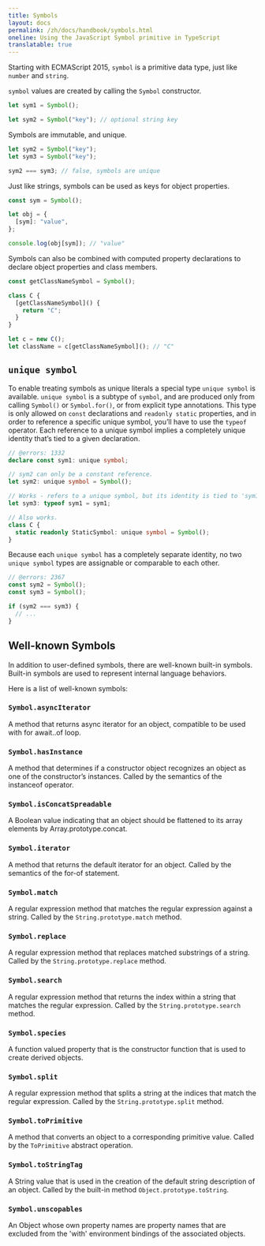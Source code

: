 ```yaml
---
title: Symbols
layout: docs
permalink: /zh/docs/handbook/symbols.html
oneline: Using the JavaScript Symbol primitive in TypeScript
translatable: true
---
```


Starting with ECMAScript 2015, `symbol` is a primitive data type, just like `number` and `string`.

`symbol` values are created by calling the `Symbol` constructor.

```ts
let sym1 = Symbol();

let sym2 = Symbol("key"); // optional string key
```

Symbols are immutable, and unique.

```ts
let sym2 = Symbol("key");
let sym3 = Symbol("key");

sym2 === sym3; // false, symbols are unique
```

Just like strings, symbols can be used as keys for object properties.

```ts
const sym = Symbol();

let obj = {
  [sym]: "value",
};

console.log(obj[sym]); // "value"
```

Symbols can also be combined with computed property declarations to declare object properties and class members.

```ts
const getClassNameSymbol = Symbol();

class C {
  [getClassNameSymbol]() {
    return "C";
  }
}

let c = new C();
let className = c[getClassNameSymbol](); // "C"
```

## `unique symbol`

To enable treating symbols as unique literals a special type `unique symbol` is available. `unique symbol` is a subtype of `symbol`, and are produced only from calling `Symbol()` or `Symbol.for()`, or from explicit type annotations. This type is only allowed on `const` declarations and `readonly static` properties, and in order to reference a specific unique symbol, you’ll have to use the `typeof` operator. Each reference to a unique symbol implies a completely unique identity that’s tied to a given declaration.

```ts twoslash
// @errors: 1332
declare const sym1: unique symbol;

// sym2 can only be a constant reference.
let sym2: unique symbol = Symbol();

// Works - refers to a unique symbol, but its identity is tied to 'sym1'.
let sym3: typeof sym1 = sym1;

// Also works.
class C {
  static readonly StaticSymbol: unique symbol = Symbol();
}
```

Because each `unique symbol` has a completely separate identity, no two `unique symbol` types are assignable or comparable to each other.

```ts twoslash
// @errors: 2367
const sym2 = Symbol();
const sym3 = Symbol();

if (sym2 === sym3) {
  // ...
}
```

## Well-known Symbols

In addition to user-defined symbols, there are well-known built-in symbols.
Built-in symbols are used to represent internal language behaviors.

Here is a list of well-known symbols:

### `Symbol.asyncIterator`

A method that returns async iterator for an object, compatible to be used with for await..of loop.

### `Symbol.hasInstance`

A method that determines if a constructor object recognizes an object as one of the constructor’s instances. Called by the semantics of the instanceof operator.

### `Symbol.isConcatSpreadable`

A Boolean value indicating that an object should be flattened to its array elements by Array.prototype.concat.

### `Symbol.iterator`

A method that returns the default iterator for an object. Called by the semantics of the for-of statement.

### `Symbol.match`

A regular expression method that matches the regular expression against a string. Called by the `String.prototype.match` method.

### `Symbol.replace`

A regular expression method that replaces matched substrings of a string. Called by the `String.prototype.replace` method.

### `Symbol.search`

A regular expression method that returns the index within a string that matches the regular expression. Called by the `String.prototype.search` method.

### `Symbol.species`

A function valued property that is the constructor function that is used to create derived objects.

### `Symbol.split`

A regular expression method that splits a string at the indices that match the regular expression.
Called by the `String.prototype.split` method.

### `Symbol.toPrimitive`

A method that converts an object to a corresponding primitive value.
Called by the `ToPrimitive` abstract operation.

### `Symbol.toStringTag`

A String value that is used in the creation of the default string description of an object.
Called by the built-in method `Object.prototype.toString`.

### `Symbol.unscopables`

An Object whose own property names are property names that are excluded from the 'with' environment bindings of the associated objects.
